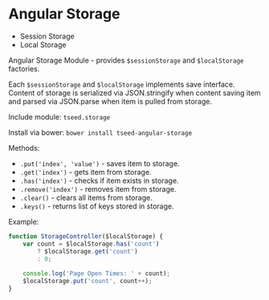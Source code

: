 # Angular Storage

* Session Storage
* Local Storage

Angular Storage Module - provides `$sessionStorage` and `$localStorage` factories. 

Each `$sessionStorage` and `$localStorage` implements save interface. Content of storage is serialized via JSON.stringify when content saving item and parsed via JSON.parse when item is pulled from storage.

Include module: `tseed.storage`

Install via bower: `bower install tseed-angular-storage`

Methods:

* `.put('index', 'value')` - saves item to storage.
* `.get('index')` - gets item from storage.
* `.has('index')` - checks if item exists in storage.
* `.remove('index')` - removes item from storage.
* `.clear()` - clears all items from storage.
* `.keys()` - returns list of keys stored in storage.

Example:

```javascript
function StorageController($localStorage) {
	var count = $localStorage.has('count') 
		? $localStorage.get('count')
		: 0;
		
	console.log('Page Open Times: ' + count);
	$localStorage.put('count', count++);
}
```



